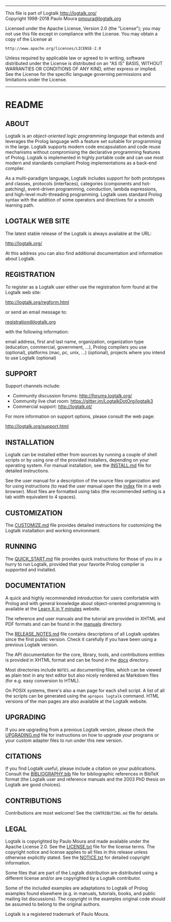 ________________________________________________________________________

This file is part of Logtalk <http://logtalk.org/>  
Copyright 1998-2018 Paulo Moura <pmoura@logtalk.org>

Licensed under the Apache License, Version 2.0 (the "License");
you may not use this file except in compliance with the License.
You may obtain a copy of the License at

    http://www.apache.org/licenses/LICENSE-2.0

Unless required by applicable law or agreed to in writing, software
distributed under the License is distributed on an "AS IS" BASIS,
WITHOUT WARRANTIES OR CONDITIONS OF ANY KIND, either express or implied.
See the License for the specific language governing permissions and
limitations under the License.
________________________________________________________________________


README
======


ABOUT
-----

Logtalk is an *object-oriented logic programming language* that extends and
leverages the Prolog language with a feature set suitable for programming
in the large. Logtalk supports modern code encapsulation and code reuse
mechanisms without compromising the declarative programming features of
Prolog. Logtalk is implemented in highly portable code and can use most
modern and standards compliant Prolog implementations as a back-end compiler.

As a multi-paradigm language, Logtalk includes support for both prototypes
and classes, protocols (interfaces), categories (components and hot-patching),
event-driven programming, coinduction, lambda expressions, and high-level
multi-threading programming. Logtalk uses standard Prolog syntax with the
addition of some operators and directives for a smooth learning path.


LOGTALK WEB SITE
----------------

The latest stable release of the Logtalk is always available at the URL:

<http://logtalk.org/>

At this address you can also find additional documentation and information
about Logtalk.


REGISTRATION
------------

To register as a Logtalk user either use the registration form found at
the Logtalk web site:

<http://logtalk.org/regform.html>

or send an email message to:

<registration@logtalk.org>

with the following information:

email address, first and last name, organization, organization type
(education, commercial, government, ...), Prolog compilers you use
(optional), platforms (mac, pc, unix, ...) (optional), projects where
you intend to use Logtalk (optional)


SUPPORT
-------

Support channels include:

* Community discussion forums: <http://forums.logtalk.org/>
* Community live chat room: <https://gitter.im/LogtalkDotOrg/logtalk3>
* Commercial support: <http://logtalk.pt/>

For more information on support options, please consult the web page:

<http://logtalk.org/support.html>


INSTALLATION
------------

Logtalk can be installed either from sources by running a couple of shell
scripts  or by using one of the provided installers, depending on your
operating system. For manual installation, see the [INSTALL.md](INSTALL.md)
file for detailed instructions.

See the user manual for a description of the source files organization
and for using instructions (to read the user manual open the
[index](manuals/index.html) file in a web browser). Most files are
formatted using tabs (the recommended setting is a tab width equivalent
to 4 spaces).


CUSTOMIZATION
-------------

The [CUSTOMIZE.md](CUSTOMIZE.md) file provides detailed instructions for
customizing the Logtalk installation and working environment.


RUNNING
-------

The [QUICK_START.md](QUICK_START.md) file provides quick instructions for
those of you in a hurry to run Logtalk, provided that your favorite Prolog
compiler is supported and installed.


DOCUMENTATION
-------------

A quick and highly recommended introduction for users comfortable with Prolog
and with general knowledge about object-oriented programming is available at
the [Learn X in Y minutes](https://learnxinyminutes.com/docs/logtalk/) website.

The reference and user manuals and the tutorial are provided in XHTML and
PDF formats and can be found in the [manuals](manuals/) directory.

The [RELEASE_NOTES.md](RELEASE_NOTES.md) file contains descriptions of all
Logtalk updates since the first public version. Check it carefully if you
have been using a previous Logtalk version.

The API documentation for the core, library, tools, and contributions entities
is provided in XHTML format and can be found in the [docs](docs/) directory.

Most directories include `NOTES.md` documenting files, which can be viewed
as plain text in any text editor but also nicely rendered as Markdown files
(for e.g. easy conversion to HTML).

On POSIX systems, there's also a man page for each shell script. A list of
all the scripts can be generated using the `apropos logtalk` command. HTML
versions of the man pages are also available at the Logtalk website.


UPGRADING
---------

If you are upgrading from a previous Logtalk version, please check the
[UPGRADING.md](UPGRADING.md) file for instructions on how to upgrade your
programs or your custom adapter files to run under this new version.


CITATIONS
---------

If you find Logtalk useful, please include a citation on your publications.
Consult the [BIBLIOGRAPHY.bib](BIBLIOGRAPHY.bib) file for bibliographic
references in BibTeX format (the Logtalk user and reference manuals and the
2003 PhD thesis on Logtalk are good choices).


CONTRIBUTIONS
-------------

Contributions are most welcome! See the `CONTRIBUTING.md` file for details.

LEGAL
-----

Logtalk is copyrighted by Paulo Moura and made available under the Apache
License 2.0. See the [LICENSE.txt](LICENSE.txt) file for the license terms.
The copyright notice and license applies to all files in this release unless
otherwise explicitly stated. See the [NOTICE.txt](NOTICE.txt) for detailed
copyright information.

Some files that are part of the Logtalk distribution are distributed using
a different license and/or are copyrighted by a Logtalk contributor.

Some of the included examples are adaptations to Logtalk of Prolog examples
found elsewhere (e.g. in manuals, tutorials, books, and public mailing list
discussions). The copyright in the examples original code should be assumed
to belong to the original authors.

Logtalk is a registered trademark of Paulo Moura.
